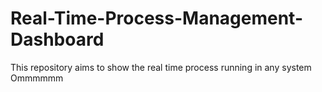 # Real-Time-Process-Management-Dashboard
This repository aims to show the real time process running in any system
Ommmmmm
